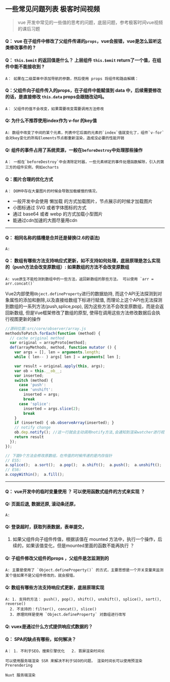## 一些常见问题列表 极客时间视频
> vue 开发中常见的一些值的思考的问题，底层问题，参考极客时间vue视频的课后习题

#### Q： vue 在子组件中修改了父组件传递的`props`，vue会报错，vue是怎么监听这类修改事件的  ?

#### Q： `this.$emit` 的返回值是什么？ 上层组件 `this.$emit` return了一个值，在组件中能不能接收到 ?
    A： 如果在二级菜单中添加导航的参数，然后使用 props 将组件和路由解耦：

#### Q：父组件向子组件传入的props，在子组件中能赋值到 data 中，后续需要修改的话，是直接修改 `this.data` props会跟随改动吗。
    A： 父组件的值不会改变，如果需要改变需要调用方法修改

#### Q: 为什么不推荐使用index作为 v-for 的key值
    A: 数组中改变了中间的某个元素，列表中它后面的元素的`index`值就变化了，组件`v-for`会对key变化的所有Elements节点都重新渲染，造成没必要的性能开销

#### Q: 组件的事件占用了系统资源，一般在`beforeDestroy`中处理那些操作
    A： 一般在`beforeDestroy`中会清除定时器，一些元素绑定的事件处理函数解除，引入的第三方的组件实例，例如echarts

#### Q：图片合理的优化方式
    A： DOM中存在大量图片的时候会导致加载缓慢的情况，
- 一般开发中会使用 懒加载 的方式加载图片，节点展示的时候才加载图片
- 小图标通过 SVG 或者字体图标的方式
- 通过 base64 或者 webp 的方式加载小型图片
- 能通过cdn加速的大图尽量用cdn

----

#### Q： 相同名称的插槽是合并还是替换(2.6的语法)
    A:

#### Q： 数组有哪些方法支持响应式更新，如不支持如何处理，底层原理是怎么实现的（push方法会改变原数组）: 如果数组的方法不会改变原数组
    A: vue原生不能检测到数组中的一些方法，返回新数组的那些方法， 可以使用 `arr = arr.concat()`

Vue2内部使用`Object.defineProperty`进行的数据劫持, 而这个API无法探测到对象属性的添加和删除,以及直接给数组下标进行赋值, 而理论上这个API也无法探测到数组的一系列方法(push,splice,pop),  因为这些方法不会改变原数组，而是会返回新数组, 但是Vue框架修改了数组的原型, 使得在调用这些方法修改数据后会执行视图更新的操作
```js
//源码位置:src/core/observer/array.js
methodsToPatch.forEach(function (method) {
  // cache original method
  var original = arrayProto[method];
  def(arrayMethods, method, function mutator () {
    var args = [], len = arguments.length;
    while ( len-- ) args[ len ] = arguments[ len ];

    var result = original.apply(this, args);
    var ob = this.__ob__;
    var inserted;
    switch (method) {
      case 'push':
      case 'unshift':
        inserted = args;
        break
      case 'splice':
        inserted = args.slice(2);
        break
    }
    if (inserted) { ob.observeArray(inserted); }
    // notify change
    ob.dep.notify(); //这一行就会主动调用notify方法,会通知到渲染watcher进行视图更新
    return result
  });
});

// 下面9个方法会修改原数组，在传值的时候传递的是内存指针
// ES5:
a.splice();  a.sort();  a.pop();  a.shift();  a.push();  a.unshift();  a.reverse();
// ES6:
a.copyWithin();  a.fill();
```

---

#### Q： vue开发中的临时变量使用 ？ 可以使用函数式组件的方式来实现 ？


#### Q: 页面后退, 数据还原, 滚动条还原，
    A:


#### Q: 登录超时，获取列表数据，表单提交，


1. 如果父组件向子组件传值，根据该值在 mounted 方法中，执行一个操作，后续的，如果该值变化，但是mounted里面的函数不能再执行 ？


#### Q: 子组件修改父组件的props ，父组件是怎监测到的
    A: 主要是使用了 `Object.defineProperty()` 的方式，主要思想是一个开关变量来监测某个值如果不是父组件修改的，就会报错，


#### Q: 数组有哪些方法支持响应式更新，底层原理实现
    A: 1. 支持的方法： push(), pop(), shift(), unshift(), splice(), sort(), reverse()
      2. 不支持的：filter(), concat(), slice()
      3. 原理同样是使用 `Object.defineProperty` 对数组进行改写


#### Q: vuex是通过什么方式提供响应式数据的？


#### Q： SPA的缺点有哪些，如何解决？
    A： 1. 不利于SEO，搜索引擎优化   2. 首屏渲染时间长

    可以使用服务端渲染 SSR 来解决不利于SEO的问题， 渲染时间长可以使用预渲染 Prerendering

    Nuxt 服务端渲染
